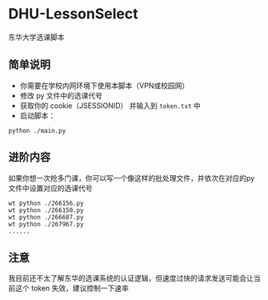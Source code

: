 # DHU-LessonSelect
东华大学选课脚本

## 简单说明
 - 你需要在学校内网环境下使用本脚本（VPN或校园网）
 - 修改 py 文件中的选课代号
 - 获取你的 cookie（JSESSIONID） 并输入到 `token.txt` 中
 - 启动脚本：
```
python ./main.py
```

## 进阶内容
如果你想一次抢多门课，你可以写一个像这样的批处理文件，并依次在对应的py文件中设置对应的选课代号
```
wt python ./266156.py
wt python ./266150.py
wt python ./266687.py
wt python ./267967.py
......
```

## 注意
我目前还不太了解东华的选课系统的认证逻辑，但速度过快的请求发送可能会让当前这个 token 失效，建议控制一下速率
